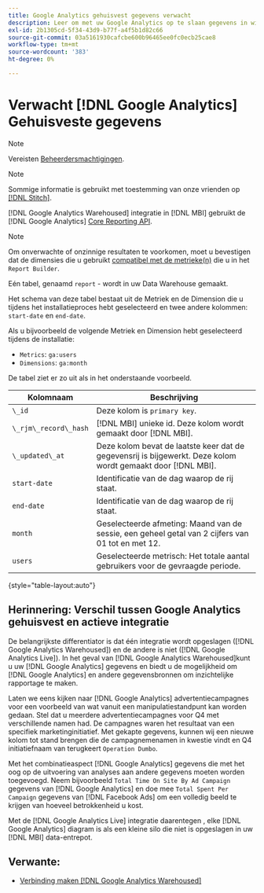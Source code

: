 ```yaml
---
title: Google Analytics gehuisvest gegevens verwacht
description: Leer om met uw Google Analytics op te slaan gegevens in wisselwerking te staan.
exl-id: 2b1305cd-5f34-43d9-b77f-a4f5b1d82c66
source-git-commit: 03a5161930cafcbe600b96465ee0fc0ecb25cae8
workflow-type: tm+mt
source-wordcount: '383'
ht-degree: 0%

---
```


# Verwacht [!DNL Google Analytics] Gehuisveste gegevens

>[!NOTE]
>
>Vereisten [Beheerdersmachtigingen](../../../administrator/user-management/user-management.md).

>[!NOTE]
>
>Sommige informatie is gebruikt met toestemming van onze vrienden op [[!DNL Stitch]](https://www.stitchdata.com/docs/integrations/saas/google-analytics).

[!DNL Google Analytics Warehoused] integratie in [!DNL MBI] gebruikt de [!DNL Google Analytics] [Core Reporting API](https://developers.google.com/analytics/devguides/reporting/core/v3/).

>[!NOTE]
>
>Om onverwachte of onzinnige resultaten te voorkomen, moet u bevestigen dat de dimensies die u gebruikt [compatibel met de metrieke(n)](https://developers.google.com/analytics/devguides/reporting/core/dimsmets) die u in het `Report Builder`.

Eén tabel, genaamd `report` - wordt in uw Data Warehouse gemaakt.

Het schema van deze tabel bestaat uit de Metriek en de Dimension die u tijdens het installatieproces hebt geselecteerd en twee andere kolommen: `start-date` en `end-date`.

Als u bijvoorbeeld de volgende Metriek en Dimension hebt geselecteerd tijdens de installatie:

* `Metrics`: `ga:users`
* `Dimensions`: `ga:month`

De tabel ziet er zo uit als in het onderstaande voorbeeld.

| **Kolomnaam** | **Beschrijving** |
|-----|-----|
| `\_id` | Deze kolom is `primary key`. |
| `\_rjm\_record\_hash` | [!DNL MBI] unieke id. Deze kolom wordt gemaakt door [!DNL MBI]. |
| `\_updated\_at` | Deze kolom bevat de laatste keer dat de gegevensrij is bijgewerkt. Deze kolom wordt gemaakt door [!DNL MBI]. |
| `start-date` | Identificatie van de dag waarop de rij staat. |
| `end-date` | Identificatie van de dag waarop de rij staat. |
| `month` | Geselecteerde afmeting: Maand van de sessie, een geheel getal van 2 cijfers van 01 tot en met 12. |
| `users` | Geselecteerde metrisch: Het totale aantal gebruikers voor de gevraagde periode. |

{style=&quot;table-layout:auto&quot;}

## Herinnering: Verschil tussen Google Analytics gehuisvest en actieve integratie

De belangrijkste differentiator is dat één integratie wordt opgeslagen ([!DNL Google Analytics Warehoused]) en de andere is niet ([!DNL Google Analytics Live]). In het geval van [!DNL Google Analytics Warehoused]kunt u uw [!DNL Google Analytics] gegevens en biedt u de mogelijkheid om [!DNL Google Analytics] en andere gegevensbronnen om inzichtelijke rapportage te maken.

Laten we eens kijken naar [!DNL Google Analytics] advertentiecampagnes voor een voorbeeld van wat vanuit een manipulatiestandpunt kan worden gedaan. Stel dat u meerdere advertentiecampagnes voor Q4 met verschillende namen had. De campagnes waren het resultaat van een specifiek marketinginitiatief. Met gekapte gegevens, kunnen wij een nieuwe kolom tot stand brengen die de campagnemenamen in kwestie vindt en Q4 initiatiefnaam van terugkeert `Operation Dumbo`.

Met het combinatieaspect [!DNL Google Analytics] gegevens die met het oog op de uitvoering van analyses aan andere gegevens moeten worden toegevoegd. Neem bijvoorbeeld `Total Time On Site By Ad Campaign` gegevens van [!DNL Google Analytics] en doe mee `Total Spent Per Campaign` gegevens van [!DNL Facebook Ads] om een volledig beeld te krijgen van hoeveel betrokkenheid u kost.

Met de [!DNL Google Analytics Live] integratie daarentegen , elke [!DNL Google Analytics] diagram is als een kleine silo die niet is opgeslagen in uw [!DNL MBI] data-entrepot.

## Verwante:

* [Verbinding maken [!DNL Google Analytics Warehoused]](../integrations/google-analytics-warehoused.md)
